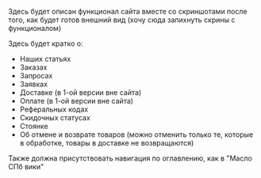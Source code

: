 Здесь будет описан функционал сайта вместе со скриншотами после того, как будет готов внешний вид (хочу сюда запихнуть скрины с функционалом)

Здесь будет кратко о:
- Наших статьях
- Заказах
- Запросах
- Заявках
- Доставке (в 1-ой версии вне сайта)
- Оплате (в 1-ой версии вне сайта)
- Реферальных кодах
- Скидочных статусах
- Стоянке
- Об отмене и возврате товаров (можно отменить только те, которые в обработке, товары в доставке не возвращаются)

Также должна присутствовать навигация по оглавлению, как в "Масло СПб вики"